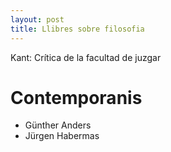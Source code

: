 ```yaml
---
layout: post
title: Llibres sobre filosofia
--- 
```

Kant: Crítica de la facultad de juzgar


# Contemporanis
* Günther Anders
* Jürgen Habermas
